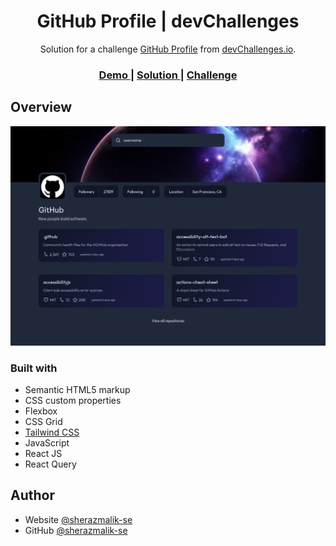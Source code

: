 <h1 align="center">GitHub Profile | devChallenges</h1>

<div align="center">
   Solution for a challenge <a href="https://devchallenges.io/challenge/github-profile" target="_blank">GitHub Profile</a> from <a href="http://devchallenges.io" target="_blank">devChallenges.io</a>.
</div>

<div align="center">
  <h3>
    <a href="https://github-profile-sheraz.netlify.app">
      Demo
    </a>
    <span> | </span>
    <a href="https://github.com/sherazmalik-se/sheraz-ahmad/tree/main/projects/devchallenges/frontend-libraries/github-profile">
      Solution
    </a>
    <span> | </span>
    <a href="https://devchallenges.io/challenge/github-profile">
      Challenge
    </a>
  </h3>
</div>

## Overview

![screenshot](./public/design/completed.jpg)

### Built with

- Semantic HTML5 markup
- CSS custom properties
- Flexbox
- CSS Grid
- [Tailwind CSS](https://tailwindcss.com/)
- JavaScript
- React JS
- React Query

## Author

- Website [@sherazmalik-se](https://www.linkedin.com/in/sherazmalik-se)
- GitHub [@sherazmalik-se](https://github.com/sherazmalik-se)
